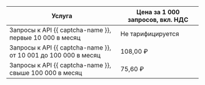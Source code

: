 | Услуга | Цена за 1 000 запросов, вкл. НДС |
| --- | --- |
| Запросы к API {{ captcha-name }}, первые 10 000 в месяц | Не тарифицируется |
| Запросы к API {{ captcha-name }}, от 10 001 до 100 000 в месяц | 108,00 ₽ |
| Запросы к API {{ captcha-name }}, свыше 100 000 в месяц | 75,60 ₽ |